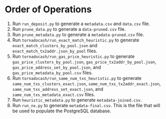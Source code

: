 # Order of Operations

1. Run `run_deposit.py` to generate a `metadata.csv` and `data.csv` file. 
2. Run `prune_data.py` to generate a `data-pruned.csv` file.
3. Run `prune_metadata.py` to generate a `metadata-pruned.csv` file.
4. Run `tornadocash/run_exact_match_heuristic.py` to generate `exact_match_clusters_by_pool.json` and `exact_match_tx2addr.json_by_pool` files.
5. Run `tornadocash/run_gas_price_heuristic.py` to generate `gas_price_clusters_by_pool.json`, `gas_price_tx2addr_by_pool.json`, `gas_price_address_set_by_pool.json`, and `gas_price_metadata_by_pool.csv` files.
6. Run `tornadocash/run_same_num_txs_heuristic.py` to generate `same_num_txs_clusters_exact.json`, `same_num_txs_tx2addr_exact.json`, `same_num_txs_address_set_exact.json`, and `same_num_txs_metadata_exact.csv` files.
7. Run `heuristic_metadata.py` to generate `metadata-joined.csv`.
8. Run `run_nx.py` to generate `metadata-final.csv`. This is the file that will be used to populate the PostgreSQL database.